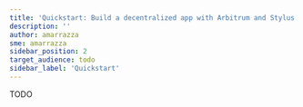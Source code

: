 ```yaml
---
title: 'Quickstart: Build a decentralized app with Arbitrum and Stylus (Rust)'
description: ''
author: amarrazza
sme: amarrazza
sidebar_position: 2
target_audience: todo
sidebar_label: 'Quickstart'
---
```


TODO

